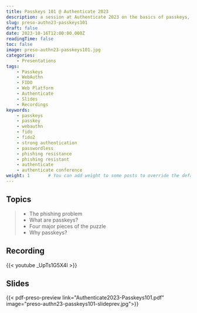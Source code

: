 ```yaml
---
title: Passkeys 101 @ Authenticate 2023
description: a session at Authenticate 2023 on the basics of passkeys, phishing resistance, some history, and a look at the future
slug: preso-authn23-passkeys101
draft: false
date: 2023-10-16T12:00:00.000Z
readingTime: false
toc: false
image: preso-authn23-passkeys101.jpg
categories:
    - Presentations
tags:
    - Passkeys
    - WebAuthn
    - FIDO
    - Web Platform
    - Authenticate
    - Slides
    - Recordings
keywords: 
    - passkeys
    - passkey
    - webauthn
    - fido
    - fido2
    - strong authentication
    - passwordless
    - phishing resistance
    - phishing resistant
    - authenticate
    - authenticate conference
weight: 1       # You can add weight to some posts to override the default sorting (date descending)
---
```


## Topics

> - The phishing problem
> - What are passkeys?
> - Four major pieces of the puzzle
> - Why passkeys?

## Recording

{{< youtube _UpTs1G5X4I >}}

## Slides

{{< pdf-preso-preview link="Authenticate2023-Passkeys101.pdf" image="preso-authn23-passkeys101-slideprev.jpg">}}
